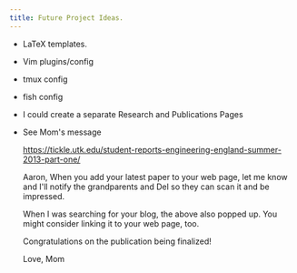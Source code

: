 ```yaml
---
title: Future Project Ideas.
---
```


- LaTeX templates.
- Vim plugins/config
- tmux config
- fish config
- I could create a separate Research and Publications Pages
- See Mom's message

    https://tickle.utk.edu/student-reports-engineering-england-summer-2013-part-one/

    Aaron,
    When you add your latest paper to your web page, let me know and I'll notify the grandparents and Del so they can scan it and be impressed.

    When I was searching for your blog, the above also popped up. You might consider linking it to your web page, too.

    Congratulations on the publication being finalized!

    Love,
    Mom

